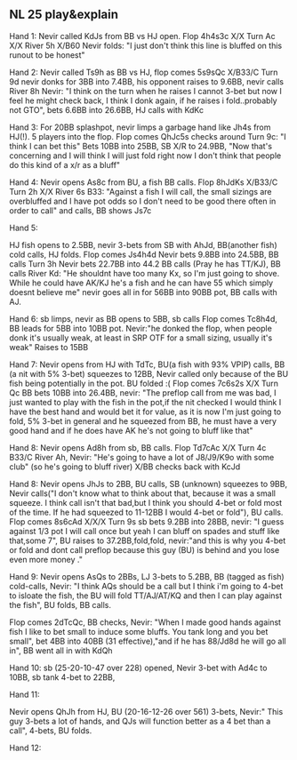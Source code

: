 ## NL 25 play&explain

Hand 1:
Nevir called KdJs from BB vs HJ open.
Flop 4h4s3c X/X
Turn Ac X/X
River 5h X/B60 Nevir folds: "I just don't think this line is bluffed on this runout to be honest"

Hand 2:
Nevir called Ts9h as BB vs HJ, flop comes 5s9sQc X/B33/C
Turn 9d nevir donks for 3BB into 7.4BB, his opponent raises to 9.6BB, nevir calls
River 8h Nevir: "I think on the turn when he raises I cannot 3-bet but now I feel he might check back, I think I donk again, if he raises i fold..probably not GTO", bets 6.6BB into 26.6BB, HJ calls with KdKc

Hand 3:
For 20BB splashpot, nevir limps a garbage hand like Jh4s from HJ(!). 5 players into the flop.
Flop comes QhJc5s checks around
Turn 9c: "I think I can bet this" Bets 10BB into 25BB, SB X/R to 24.9BB, "Now that's concerning and I will think I will just fold right now I don't think that people do this kind of a x/r as a bluff"

Hand 4:
Nevir opens As8c from BU, a fish BB calls.
Flop 8hJdKs X/B33/C
Turn 2h X/X
River 6s B33: "Against a fish I will call, the small sizings are overbluffed and I have pot odds so I don't need to be good there often in order to call" and calls, BB shows Js7c

Hand 5:

HJ fish opens to 2.5BB, nevir 3-bets from SB with AhJd, BB(another fish) cold calls, HJ folds.
Flop comes Js4h4d Nevir bets 9.8BB into 24.5BB, BB calls
Turn 3h Nevir bets 22.7BB into 44.2 BB calls (Pray he has TT/KJ), BB calls
River Kd: "He shouldnt have too many Kx, so I'm just going to shove. While he could have AK/KJ he's a fish and he can have 55 which simply doesnt believe me" nevir goes all in for 56BB into 90BB pot, BB calls with AJ.

Hand 6:
sb limps, nevir as BB opens to 5BB, sb calls
Flop comes Tc8h4d, BB leads for 5BB into 10BB pot. Nevir:"he donked the flop, when people donk it's usually weak, at least in SRP OTF for a small sizing, usually it's weak" Raises to 15BB

Hand 7:
Nevir opens from HJ with TdTc, BU(a fish with 93% VPIP) calls, BB (a nit with 5% 3-bet) squeezes to 12BB, Nevir called only because of the BU fish being potentially in the pot. BU folded :(
Flop comes 7c6s2s X/X
Turn Qc BB bets 10BB into 26.4BB, nevir: "The preflop call from me was bad, I just wanted to play with the fish in the pot,if the nit checked I would think I have the best hand and would bet it for value, as it is now I'm just going to fold, 5% 3-bet in general and he squeezed from BB, he must have a very good hand and if he does have AK he's not going to bluff like that"

Hand 8:
Nevir opens Ad8h from sb, BB calls.
Flop Td7cAc X/X
Turn 4c B33/C
River Ah, Nevir: "He's going to have a lot of J8/J9/K9o with some club" (so he's going to bluff river) X/BB checks back with KcJd

Hand 8:
Nevir opens JhJs to 2BB, BU calls, SB (unknown) squeezes to 9BB, Nevir calls("I don't know what to think about that, because it was a small squeeze. I think call isn't that bad,but I think you should 4-bet or fold most of the time. If he had squeezed to 11-12BB I would 4-bet or fold"), BU calls.
Flop comes 8s6cAd X/X/X
Turn 9s sb bets 9.2BB into 28BB, nevir: "I guess against 1/3 pot I will call once but yeah I can bluff on spades and stuff like that,some 7", BU raises to 37.2BB,fold,fold, nevir:"and this is why you 4-bet or fold and dont call preflop because this guy (BU) is behind and you lose even more money ."

Hand 9:
Nevir opens AsQs to 2BBs, LJ 3-bets to 5.2BB, BB (tagged as fish) cold-calls, Nevir: "I think AQs should be a call but I think i'm going to 4-bet to isloate the fish, the BU will fold TT/AJ/AT/KQ and then I can play against the fish", BU folds, BB calls.

Flop comes 2dTcQc, BB checks, Nevir: "When I made good hands against fish I like to bet small to induce some bluffs. You tank long and you bet small", bet 4BB into 40BB (31 effective),"and if he has 88/Jd8d he will go all in", BB went all in with KdQh

Hand 10:
sb (25-20-10-47 over 228) opened, Nevir 3-bet with Ad4c to 10BB, sb tank 4-bet to 22BB, 

Hand 11:

Nevir opens QhJh from HJ, BU (20-16-12-26 over 561) 3-bets, Nevir:"
This guy 3-bets a lot of hands, and QJs will function better as a 4 bet than a call", 4-bets, BU folds.

Hand 12:
